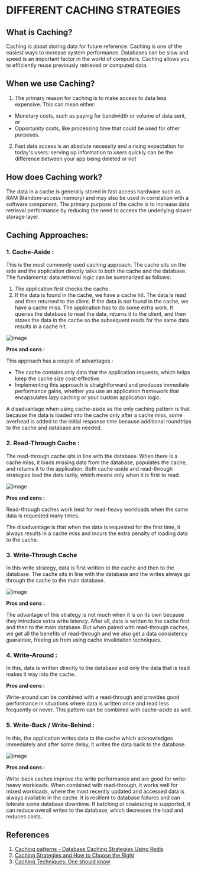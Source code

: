 # DIFFERENT CACHING STRATEGIES
## What is Caching?
Caching is about storing data for future reference. Caching is one of the easiest ways to increase system performance. Databases can be slow and speed is an important factor in the world of computers. Caching allows you to efficiently reuse previously retrieved or computed data.

## When we use Caching?
1. The primary reason for caching is to make access to data less expensive. This can mean either:
* Monetary costs, such as paying for bandwidth or volume of data sent, or
* Opportunity costs, like processing time that could be used for other purposes.
2. Fast data access is an absolute necessity and a rising expectation for today's users: serving up information to users quickly can be the difference between your app being deleted or not

## How does Caching work?
The data in a cache is generally stored in fast access hardware such as RAM (Random-access memory) and may also be used in correlation with a software component. The primary purpose of the cache is to increase data retrieval performance by reducing the need to access the underlying slower storage layer.

## Caching Approaches:
### 1. Cache-Aside :
This is the most commonly used caching approach. The cache sits on the side and the application directly talks to both the cache and the database. The fundamental data retrieval logic can be summarized as follows:
1. The application first checks the cache.
2. If the data is found in the cache, we have a cache hit. The data is read and then returned to the client. If the data is not found in the cache, we have a cache miss. The application has to do some extra work. It queries the database to read the data, returns it to the client, and then stores the data in the cache so the subsequent reads for the same data results in a cache hit.

![image](https://user-images.githubusercontent.com/111187510/184936485-6052e217-d36b-4725-ad1b-a259fc121950.png)


**Pros and cons :** 

This approach has a couple of advantages :
* The cache contains only data that the application requests, which helps keep the cache size cost-effective.
* Implementing this approach is straightforward and produces immediate performance gains, whether you use an application framework that encapsulates lazy caching or your custom application logic.

A disadvantage when using cache-aside as the only caching pattern is that because the data is loaded into the cache only after a cache miss, some overhead is added to the initial response time because additional roundtrips to the cache and database are needed.

### 2. Read-Through Cache :
The read-through cache sits in line with the database. When there is a cache miss, it loads missing data from the database, populates the cache, and returns it to the application. Both cache-aside and read-through strategies load the data lazily, which means only when it is first to read.

![image](https://user-images.githubusercontent.com/111187510/184941179-c028e1be-fc10-45d5-9cda-345d7e65b79f.png)

**Pros and cons :**

Read-through caches work best for read-heavy workloads when the same data is requested many times.

The disadvantage is that when the data is requested for the first time, it always results in a cache miss and incurs the extra penalty of loading data to the cache.

### 3. Write-Through Cache
In this write strategy, data is first written to the cache and then to the database. The cache sits in line with the database and the writes always go through the cache to the main database.

![image](https://user-images.githubusercontent.com/111187510/184941872-71898e0c-3e9a-4fd4-8bff-d8b16ce50995.png)

**Pros and cons :**

The advantage of this strategy is not much when it is on its own because they introduce extra write latency. After all, data is written to the cache first and then to the main database. But when paired with read-through caches, we get all the benefits of read-through and we also get a data consistency guarantee, freeing us from using cache invalidation techniques.

### 4. Write-Around :
In this, data is written directly to the database and only the data that is read makes it way into the cache.

**Pros and cons :**

Write-around can be combined with a read-through and provides good performance in situations where data is written once and read less frequently or never. This pattern can be combined with cache-aside as well.

### 5. Write-Back / Write-Behind : 
In this, the application writes data to the cache which acknowledges immediately and after some delay, it writes the data back to the database.

![image](https://user-images.githubusercontent.com/111187510/184944638-bdff6538-adfa-462f-9f7a-5416a53ab5c9.png)

**Pros and cons :**

Write-back caches improve the write performance and are good for write-heavy workloads. When combined with read-through, it works well for mixed workloads, where the most recently updated and accessed data is always available in the cache. It is resilient to database failures and can tolerate some database downtime. If batching or coalescing is supported, it can reduce overall writes to the database, which decreases the load and reduces costs.

## References
1. [Caching patterns - Database Caching Strategies Using Redis](https://docs.aws.amazon.com/whitepapers/latest/database-caching-strategies-using-redis/caching-patterns.html#:~:text=Two%20common%20approaches%20are%20cache,the%20primary%20database%20is%20updated.)
2. [Caching Strategies and How to Choose the Right](https://codeahoy.com/2017/08/11/caching-strategies-and-how-to-choose-the-right-one/)
3. [Caching Techniques: One should know](https://bootcamp.uxdesign.cc/caching-techniques-one-should-know-603e09d2b298)




